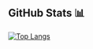 ## GitHub Stats 📊

[![Top Langs](https://github-readme-stats.vercel.app/api/top-langs/?username=3admitry&layout=compact)](https://github.com/anuraghazra/github-readme-stats)

<!--
**3admitry/3admitry** is a ✨ _special_ ✨ repository because its `README.md` (this file) appears on your GitHub profile.

Here are some ideas to get you started:

- 🔭 I’m currently working on ...
- 🌱 I’m currently learning ...
- 👯 I’m looking to collaborate on ...
- 🤔 I’m looking for help with ...
- 💬 Ask me about ...
- 📫 How to reach me: ...
- 😄 Pronouns: ...
- ⚡ Fun fact: ...
-->
